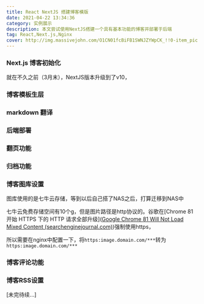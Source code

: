 ```yaml
---
title: React NextJS 搭建博客模版
date: 2021-04-22 13:34:36
category: 实例展示
description: 本文尝试使用NextJS搭建一个具有基本功能的博客并部署于后端
tag: React,Next.js,Nginx
cover: http://img.massivejohn.com/O1CN01fcBiFB1SWNJZYWpCK_!!0-item_pic.jpg_540x540Q50s50.jpg
---
```


### Next.js 博客初始化

就在不久之前（3月末），NextJS版本升级到了v10，

### 博客模板生层

### markdown 翻译

### 后端部署

### 翻页功能



### 归档功能



### 博客图库设置

图库使用的是七牛云存储，等到以后自己搭了NAS之后，打算迁移到NAS中

七牛云免费存储空间有10个g，但是图片路径是http协议的。谷歌在[Chrome 81 开始 HTTPS 下的 HTTP 请求全部升级]([Google Chrome 81 Will Not Load Mixed Content (searchenginejournal.com)](https://www.searchenginejournal.com/chrome-81-will-not-load-mixed-content/358298/))强制使用https，

所以需要在nginx中配置一下，将`https:image.domain.com/***`转为`https:image.domain.com/***`

### 博客评论功能

### 博客RSS设置

[未完待续...]